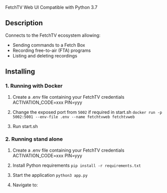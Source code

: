 FetchTV Web UI
Compatible with Python 3.7

## Description
Connects to the FetchTV ecosystem allowing:
- Sending commands to a Fetch Box
- Recording free-to-air (FTA) programs
- Listing and deleting recordings

## Installing

### 1. Running with Docker
1. Create a .env file containing your FetchTV credentials
ACTIVATION_CODE=xxx
PIN=yyy

2. Change the exposed port from ```5002``` if required in start.sh
```docker run -p 5002:5001 --env-file .env --name fetchtvweb fetchtvweb```

3. Run start.sh

### 2. Running stand alone
1. Create a .env file containing your FetchTV credentials
ACTIVATION_CODE=xxx
PIN=yyy

2. Install Python requirements
```pip install -r requirements.txt```

3. Start the application
```python3 app.py```

4. Navigate to:
```http://<server>/index.html
